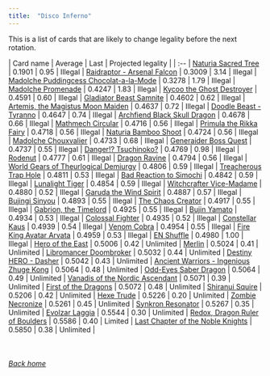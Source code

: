 ```yaml
---
title:  "Disco Inferno"
---
```


This is a list of cards that are likely to change legality before the next rotation.

| Card name | Average | Last | Projected legality |
| :-- |
[Naturia Sacred Tree](https://db.ygoprodeck.com/card/?search=Naturia%20Sacred%20Tree) | 0.1901 | 0.95 | Illegal |
[Raidraptor - Arsenal Falcon](https://db.ygoprodeck.com/card/?search=Raidraptor%20-%20Arsenal%20Falcon) | 0.3009 | 3.14 | Illegal |
[Madolche Puddingcess Chocolat-a-la-Mode](https://db.ygoprodeck.com/card/?search=Madolche%20Puddingcess%20Chocolat-a-la-Mode) | 0.3278 | 1.79 | Illegal |
[Madolche Promenade](https://db.ygoprodeck.com/card/?search=Madolche%20Promenade) | 0.4247 | 1.83 | Illegal |
[Kycoo the Ghost Destroyer](https://db.ygoprodeck.com/card/?search=Kycoo%20the%20Ghost%20Destroyer) | 0.4591 | 0.60 | Illegal |
[Gladiator Beast Samnite](https://db.ygoprodeck.com/card/?search=Gladiator%20Beast%20Samnite) | 0.4602 | 0.62 | Illegal |
[Artemis, the Magistus Moon Maiden](https://db.ygoprodeck.com/card/?search=Artemis,%20the%20Magistus%20Moon%20Maiden) | 0.4637 | 0.72 | Illegal |
[Doodle Beast - Tyranno](https://db.ygoprodeck.com/card/?search=Doodle%20Beast%20-%20Tyranno) | 0.4647 | 0.74 | Illegal |
[Archfiend Black Skull Dragon](https://db.ygoprodeck.com/card/?search=Archfiend%20Black%20Skull%20Dragon) | 0.4678 | 0.66 | Illegal |
[Mathmech Circular](https://db.ygoprodeck.com/card/?search=Mathmech%20Circular) | 0.4716 | 0.56 | Illegal |
[Primula the Rikka Fairy](https://db.ygoprodeck.com/card/?search=Primula%20the%20Rikka%20Fairy) | 0.4718 | 0.56 | Illegal |
[Naturia Bamboo Shoot](https://db.ygoprodeck.com/card/?search=Naturia%20Bamboo%20Shoot) | 0.4724 | 0.56 | Illegal |
[Madolche Chouxvalier](https://db.ygoprodeck.com/card/?search=Madolche%20Chouxvalier) | 0.4733 | 0.68 | Illegal |
[Generaider Boss Quest](https://db.ygoprodeck.com/card/?search=Generaider%20Boss%20Quest) | 0.4737 | 0.55 | Illegal |
[Danger!? Tsuchinoko?](https://db.ygoprodeck.com/card/?search=Danger!?%20Tsuchinoko?) | 0.4769 | 0.98 | Illegal |
[Rodenut](https://db.ygoprodeck.com/card/?search=Rodenut) | 0.4777 | 0.61 | Illegal |
[Dragon Ravine](https://db.ygoprodeck.com/card/?search=Dragon%20Ravine) | 0.4794 | 0.56 | Illegal |
[World Gears of Theurlogical Demiurgy](https://db.ygoprodeck.com/card/?search=World%20Gears%20of%20Theurlogical%20Demiurgy) | 0.4806 | 0.59 | Illegal |
[Treacherous Trap Hole](https://db.ygoprodeck.com/card/?search=Treacherous%20Trap%20Hole) | 0.4811 | 0.53 | Illegal |
[Bad Reaction to Simochi](https://db.ygoprodeck.com/card/?search=Bad%20Reaction%20to%20Simochi) | 0.4842 | 0.59 | Illegal |
[Lunalight Tiger](https://db.ygoprodeck.com/card/?search=Lunalight%20Tiger) | 0.4854 | 0.59 | Illegal |
[Witchcrafter Vice-Madame](https://db.ygoprodeck.com/card/?search=Witchcrafter%20Vice-Madame) | 0.4880 | 0.52 | Illegal |
[Garuda the Wind Spirit](https://db.ygoprodeck.com/card/?search=Garuda%20the%20Wind%20Spirit) | 0.4887 | 0.57 | Illegal |
[Bujingi Sinyou](https://db.ygoprodeck.com/card/?search=Bujingi%20Sinyou) | 0.4893 | 0.55 | Illegal |
[The Chaos Creator](https://db.ygoprodeck.com/card/?search=The%20Chaos%20Creator) | 0.4917 | 0.55 | Illegal |
[Gabrion, the Timelord](https://db.ygoprodeck.com/card/?search=Gabrion,%20the%20Timelord) | 0.4925 | 0.55 | Illegal |
[Bujin Yamato](https://db.ygoprodeck.com/card/?search=Bujin%20Yamato) | 0.4934 | 0.53 | Illegal |
[Colossal Fighter](https://db.ygoprodeck.com/card/?search=Colossal%20Fighter) | 0.4935 | 0.52 | Illegal |
[Constellar Kaus](https://db.ygoprodeck.com/card/?search=Constellar%20Kaus) | 0.4939 | 0.54 | Illegal |
[Venom Cobra](https://db.ygoprodeck.com/card/?search=Venom%20Cobra) | 0.4954 | 0.55 | Illegal |
[Fire King Avatar Arvata](https://db.ygoprodeck.com/card/?search=Fire%20King%20Avatar%20Arvata) | 0.4959 | 0.53 | Illegal |
[EN Shuffle](https://db.ygoprodeck.com/card/?search=EN%20Shuffle) | 0.4980 | 1.00 | Illegal |
[Hero of the East](https://db.ygoprodeck.com/card/?search=Hero%20of%20the%20East) | 0.5006 | 0.42 | Unlimited |
[Merlin](https://db.ygoprodeck.com/card/?search=Merlin) | 0.5024 | 0.41 | Unlimited |
[Libromancer Doombroker](https://db.ygoprodeck.com/card/?search=Libromancer%20Doombroker) | 0.5032 | 0.44 | Unlimited |
[Destiny HERO - Dasher](https://db.ygoprodeck.com/card/?search=Destiny%20HERO%20-%20Dasher) | 0.5042 | 0.43 | Unlimited |
[Ancient Warriors - Ingenious Zhuge Kong](https://db.ygoprodeck.com/card/?search=Ancient%20Warriors%20-%20Ingenious%20Zhuge%20Kong) | 0.5064 | 0.48 | Unlimited |
[Odd-Eyes Saber Dragon](https://db.ygoprodeck.com/card/?search=Odd-Eyes%20Saber%20Dragon) | 0.5064 | 0.49 | Unlimited |
[Vanadis of the Nordic Ascendant](https://db.ygoprodeck.com/card/?search=Vanadis%20of%20the%20Nordic%20Ascendant) | 0.5071 | 0.39 | Unlimited |
[First of the Dragons](https://db.ygoprodeck.com/card/?search=First%20of%20the%20Dragons) | 0.5072 | 0.48 | Unlimited |
[Shiranui Squire](https://db.ygoprodeck.com/card/?search=Shiranui%20Squire) | 0.5206 | 0.42 | Unlimited |
[Hexe Trude](https://db.ygoprodeck.com/card/?search=Hexe%20Trude) | 0.5226 | 0.20 | Unlimited |
[Zombie Necronize](https://db.ygoprodeck.com/card/?search=Zombie%20Necronize) | 0.5261 | 0.45 | Unlimited |
[Synkron Resonator](https://db.ygoprodeck.com/card/?search=Synkron%20Resonator) | 0.5267 | 0.35 | Unlimited |
[Evolzar Laggia](https://db.ygoprodeck.com/card/?search=Evolzar%20Laggia) | 0.5544 | 0.30 | Unlimited |
[Redox, Dragon Ruler of Boulders](https://db.ygoprodeck.com/card/?search=Redox,%20Dragon%20Ruler%20of%20Boulders) | 0.5586 | 0.40 | Limited |
[Last Chapter of the Noble Knights](https://db.ygoprodeck.com/card/?search=Last%20Chapter%20of%20the%20Noble%20Knights) | 0.5850 | 0.38 | Unlimited |

<br>

###### [Back home](index)